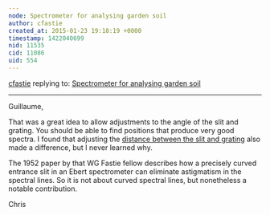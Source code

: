 ```yaml
---
node: Spectrometer for analysing garden soil
author: cfastie
created_at: 2015-01-23 19:18:19 +0000
timestamp: 1422040699
nid: 11535
cid: 11086
uid: 554
---
```




[cfastie](../profile/cfastie) replying to: [Spectrometer for analysing garden soil](../notes/Guillaume123/01-21-2015/spectrometer-for-analysing-garden-soil)

----
Guillaume,

That was a great idea to allow adjustments to the angle of the slit and grating. You should be able to find positions that produce very good spectra. I found that adjusting the [distance between the slit and grating](http://publiclab.org/notes/cfastie/2-5-2013/grating-angle) also made a difference, but I never learned why.

The 1952 paper by that WG Fastie fellow describes how a precisely curved entrance slit in an Ebert spectrometer can eliminate astigmatism in the spectral lines. So it is not about curved spectral lines, but nonetheless a notable contribution.

Chris